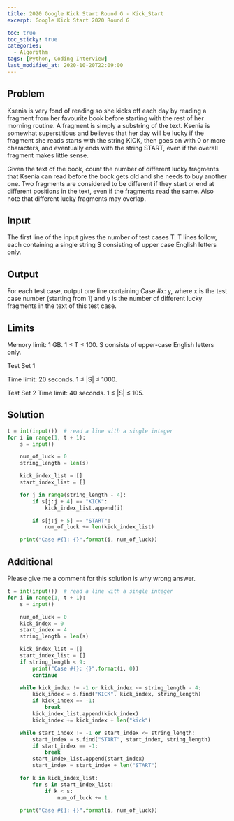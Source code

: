 ```yaml
---
title: 2020 Google Kick Start Round G - Kick_Start
excerpt: Google Kick Start 2020 Round G

toc: true
toc_sticky: true
categories:
  - Algorithm
tags: [Python, Coding Interview]
last_modified_at: 2020-10-20T22:09:00
---
```


Problem
--------

Ksenia is very fond of reading so she kicks off each day by reading a fragment from her favourite book before starting with the rest of her morning routine. A fragment is simply a substring of the text. Ksenia is somewhat superstitious and believes that her day will be lucky if the fragment she reads starts with the string KICK, then goes on with 0 or more characters, and eventually ends with the string START, even if the overall fragment makes little sense.

Given the text of the book, count the number of different lucky fragments that Ksenia can read before the book gets old and she needs to buy another one. Two fragments are considered to be different if they start or end at different positions in the text, even if the fragments read the same. Also note that different lucky fragments may overlap.

Input
--------

The first line of the input gives the number of test cases T. T lines follow, each containing a single string S consisting of upper case English letters only.

Output
--------

For each test case, output one line containing Case #x: y, where x is the test case number (starting from 1) and y is the number of different lucky fragments in the text of this test case.

Limits
-------

Memory limit: 1 GB.
1 ≤ T ≤ 100.
S consists of upper-case English letters only.

Test Set 1

Time limit: 20 seconds.
1 ≤ |S| ≤ 1000.

Test Set 2
Time limit: 40 seconds.
1 ≤ |S| ≤ 105.

Solution
-----------

```Python
t = int(input())  # read a line with a single integer
for i in range(1, t + 1):
    s = input()

    num_of_luck = 0
    string_length = len(s)

    kick_index_list = []
    start_index_list = []

    for j in range(string_length - 4):
        if s[j:j + 4] == "KICK":
            kick_index_list.append(i)

        if s[j:j + 5] == "START":
            num_of_luck += len(kick_index_list)

    print("Case #{}: {}".format(i, num_of_luck))
```

Additional
----------

Please give me a comment for this solution is why wrong answer.

```Python
t = int(input())  # read a line with a single integer
for i in range(1, t + 1):
    s = input()

    num_of_luck = 0
    kick_index = 0
    start_index = 4
    string_length = len(s)

    kick_index_list = []
    start_index_list = []
    if string_length < 9:
        print("Case #{}: {}".format(i, 0))
        continue

    while kick_index != -1 or kick_index <= string_length - 4:
        kick_index = s.find("KICK", kick_index, string_length)
        if kick_index == -1:
            break
        kick_index_list.append(kick_index)
        kick_index += kick_index + len("kick")

    while start_index != -1 or start_index <= string_length:
        start_index = s.find("START", start_index, string_length)
        if start_index == -1:
            break
        start_index_list.append(start_index)
        start_index = start_index + len("START")

    for k in kick_index_list:
        for s in start_index_list:
            if k < s:
                num_of_luck += 1

    print("Case #{}: {}".format(i, num_of_luck))

```